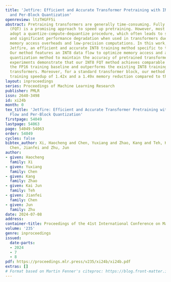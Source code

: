 ```yaml
---
title: 'Jetfire: Efficient and Accurate Transformer Pretraining with INT8 Data Flow
  and Per-Block Quantization'
openreview: ltzTHGFF5i
abstract: Pretraining transformers are generally time-consuming. Fully quantized training
  (FQT) is a promising approach to speed up pretraining. However, most FQT methods
  adopt a quantize-compute-dequantize procedure, which often leads to suboptimal speedup
  and significant performance degradation when used in transformers due to the high
  memory access overheads and low-precision computations. In this work, we propose
  Jetfire, an efficient and accurate INT8 training method specific to transformers.
  Our method features an INT8 data flow to optimize memory access and a per-block
  quantization method to maintain the accuracy of pretrained transformers. Extensive
  experiments demonstrate that our INT8 FQT method achieves comparable accuracy to
  the FP16 training baseline and outperforms the existing INT8 training works for
  transformers. Moreover, for a standard transformer block, our method offers an end-to-end
  training speedup of 1.42x and a 1.49x memory reduction compared to the FP16 baseline.
layout: inproceedings
series: Proceedings of Machine Learning Research
publisher: PMLR
issn: 2640-3498
id: xi24b
month: 0
tex_title: 'Jetfire: Efficient and Accurate Transformer Pretraining with {INT}8 Data
  Flow and Per-Block Quantization'
firstpage: 54049
lastpage: 54063
page: 54049-54063
order: 54049
cycles: false
bibtex_author: Xi, Haocheng and Chen, Yuxiang and Zhao, Kang and Teh, Kai Jun and
  Chen, Jianfei and Zhu, Jun
author:
- given: Haocheng
  family: Xi
- given: Yuxiang
  family: Chen
- given: Kang
  family: Zhao
- given: Kai Jun
  family: Teh
- given: Jianfei
  family: Chen
- given: Jun
  family: Zhu
date: 2024-07-08
address:
container-title: Proceedings of the 41st International Conference on Machine Learning
volume: '235'
genre: inproceedings
issued:
  date-parts:
  - 2024
  - 7
  - 8
pdf: https://proceedings.mlr.press/v235/xi24b/xi24b.pdf
extras: []
# Format based on Martin Fenner's citeproc: https://blog.front-matter.io/posts/citeproc-yaml-for-bibliographies/
---
```

